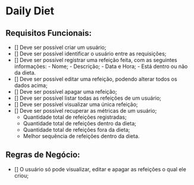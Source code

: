 # Daily Diet

## Requisitos Funcionais:
- [] Deve ser possível criar um usuário;
- [] Deve ser possível identificar o usuário entre as requisições;
- [] Deve ser possível registrar uma refeição feita, com as seguintes informações:
      - Nome;
      - Descrição;
      - Data e Hora;
      - Está dentro ou não da dieta.
- [] Deve ser possível editar uma refeição, podendo alterar todos os dados acima;
- [] Deve ser possível apagar uma refeição;
- [] Deve ser possível listar todas as refeições de um usuário;
- [] Deve ser possível visualizar uma única refeição;
- [] Deve ser possível recuperar as métricas de um usuário;
    - Quantidade total de refeições registradas;
    - Quantidade total de refeições dentro da dieta;
    - Quantidade total de refeições fora da dieta;
    - Melhor sequência de refeições dentro da dieta.

## Regras de Negócio:
- [] O usuário só pode visualizar, editar e apagar as refeições o qual ele criou;
